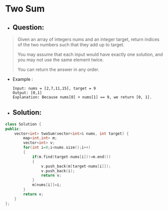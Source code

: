 # Two Sum
- ## Question:
>Given an array of integers nums and an integer target, return indices of the two numbers such that they add up to target.
>
>You may assume that each input would have exactly one solution, and you may not use the same element twice.
>
>You can return the answer in any order.

- Example :

      Input: nums = [2,7,11,15], target = 9
      Output: [0,1]
      Explanation: Because nums[0] + nums[1] == 9, we return [0, 1].

- ## Solution:
```cpp
class Solution {
public:
    vector<int> twoSum(vector<int>& nums, int target) {
        map<int,int> m;
        vector<int> v;
        for(int i=0;i<nums.size();i++)
        {
            if(m.find(target-nums[i])!=m.end())
            {
                v.push_back(m[target-nums[i]]);
                v.push_back(i);
                return v;
            }
            m[nums[i]]=i;
        }
        return v;
    }
};
```
